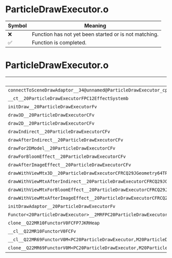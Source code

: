 # ParticleDrawExecutor.o
| Symbol | Meaning 
| ------------- | ------------- 
| :x: | Function has not yet been started or is not matching. 
| :white_check_mark: | Function is completed. 


# ParticleDrawExecutor.o
| Symbol | Decompiled? |
| ------------- | ------------- |
| `connectToSceneDrawAdaptor__34@unnamed@ParticleDrawExecutor_cpp@FP14NameObjAdaptorRCQ22MR11FunctorBasei` | :x: |
| `__ct__20ParticleDrawExecutorFPC12EffectSystemb` | :x: |
| `initDraw__20ParticleDrawExecutorFv` | :x: |
| `draw3D__20ParticleDrawExecutorCFv` | :x: |
| `draw2D__20ParticleDrawExecutorCFv` | :x: |
| `drawIndirect__20ParticleDrawExecutorCFv` | :x: |
| `drawAfterIndirect__20ParticleDrawExecutorCFv` | :x: |
| `drawFor2DModel__20ParticleDrawExecutorCFv` | :x: |
| `drawForBloomEffect__20ParticleDrawExecutorCFv` | :x: |
| `drawAfterImageEffect__20ParticleDrawExecutorCFv` | :x: |
| `drawWithViewMtx3D__20ParticleDrawExecutorCFRCQ29JGeometry64TPosition3<Q29JGeometry38TMatrix34<Q29JGeometry13SMatrix34C<f>>>` | :x: |
| `drawWithViewMtxAfterIndirect__20ParticleDrawExecutorCFRCQ29JGeometry64TPosition3<Q29JGeometry38TMatrix34<Q29JGeometry13SMatrix34C<f>>>` | :x: |
| `drawWithViewMtxForBloomEffect__20ParticleDrawExecutorCFRCQ29JGeometry64TPosition3<Q29JGeometry38TMatrix34<Q29JGeometry13SMatrix34C<f>>>` | :x: |
| `drawWithViewMtxAfterImageEffect__20ParticleDrawExecutorCFRCQ29JGeometry64TPosition3<Q29JGeometry38TMatrix34<Q29JGeometry13SMatrix34C<f>>>` | :x: |
| `initDrawAdaptor__20ParticleDrawExecutorFv` | :x: |
| `Functor<20ParticleDrawExecutor>__2MRFPC20ParticleDrawExecutorM20ParticleDrawExecutorFPCvPCv_v_Q22MR69FunctorV0M<PC20ParticleDrawExecutor,M20ParticleDrawExecutorFPCvPCv_v>` | :x: |
| `clone__Q22MR10FunctorV0FCFP7JKRHeap` | :x: |
| `__cl__Q22MR10FunctorV0FCFv` | :x: |
| `__cl__Q22MR69FunctorV0M<PC20ParticleDrawExecutor,M20ParticleDrawExecutorFPCvPCv_v>CFv` | :x: |
| `clone__Q22MR69FunctorV0M<PC20ParticleDrawExecutor,M20ParticleDrawExecutorFPCvPCv_v>CFP7JKRHeap` | :x: |
